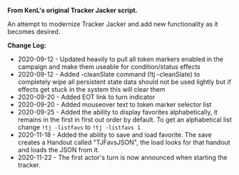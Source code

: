 **From KenL's original Tracker Jacker script.**  
  
An attempt to modernize Tracker Jacker and add new functionality as it becomes desired.  
  
**Change Log:**  
* 2020-09-12 - Updated heavily to pull all token markers enabled in the campaign and make them useable for condition/status effects  
* 2020-09-12 - Added -cleanSlate command (!tj -cleanSlate) to completely wipe all persistent state data should not be used lightly but if effects get stuck in the system this will clear them  
* 2020-09-20 - Added EOT link to turn indicator  
* 2020-09-20 - Added mouseover text to token marker selector list  
* 2020-09-25 - Added the ability to display favorites alphabetically, it remains in the first in first out order by default.   To get an alphabetical list change `!tj -listfavs` to `!tj -listfavs 1`  
* 2020-11-18 - Added the ability to save and load favorite.  The save creates a Handout called "TJFavsJSON", the load looks for that handout and loads the JSON from it.
* 2020-11-22 - The first actor's turn is now announced when starting the tracker.
